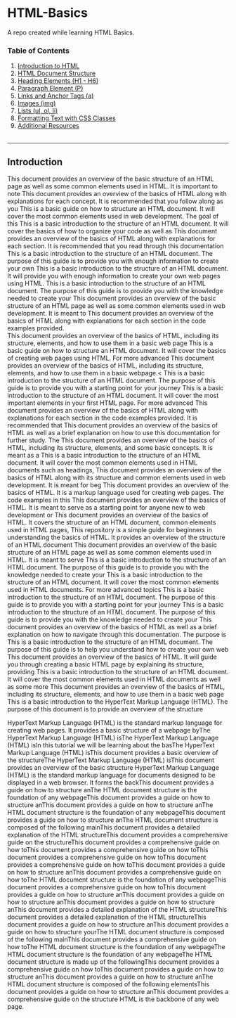 # HTML-Basics
A repo created while learning HTML Basics.

### Table of Contents ###
1. [Introduction to HTML](#introduction)  <br>
2. [HTML Document Structure](#html-document-structure)<br>
3. [Heading Elements (H1 - H6)](#headings)<br>
4. [Paragraph Element (P)](#paragraph)<br>
5. [Links and Anchor Tags (a)](#links)<br>
6. [Images (img)](#images)<br>
7. [Lists (ul, ol, li)](#lists)<br>
8. [Formatting Text with CSS Classes](#formatting)<br> 
9. [Additional Resources](#resources)<br><br>

---

## Introduction <a name="introduction"></a>
This document provides an overview of the basic structure of an HTML page as well as some common elements used in HTML. It is important to note
This document provides an overview of the basics of HTML along with explanations for each concept. It is recommended that you follow along as you
This is a basic guide on how to structure an HTML document. It will cover the most common elements used in web development. The goal of this
This is a basic introduction to the structure of an HTML document. It will cover the basics of how to organize your code as well as
This document provides an overview of the basics of HTML along with explanations for each section. It is recommended that you read through this documentation
This is a basic introduction to the structure of an HTML document. The purpose of this guide is to provide you with enough information to create your own
This is a basic introduction to the structure of an HTML document. It will provide you with enough information to create your own web pages using HTML.
This is a basic introduction to the structure of an HTML document. The purpose of this guide is to provide you with the knowledge needed to create your
This document provides an overview of the basic structure of an HTML page as well as some common elements used in web development. It is meant to
This document provides an overview of the basics of HTML along with explanations for each section in the code examples provided.<br>
This document provides an overview of the basics of HTML, including its structure, elements, and how to use them in a basic web page
This is a basic guide on how to structure an HTML document. It will cover the basics of creating web pages using HTML. For more advanced
This document provides an overview of the basics of HTML, including its structure, elements, and how to use them in a basic webpage.<
This is a basic introduction to the structure of an HTML document. The purpose of this guide is to provide you with a starting point for your journey
This is a basic introduction to the structure of an HTML document. It will cover the most important elements in your first HTML page. For more advanced
This document provides an overview of the basics of HTML along with explanations for each section in the code examples provided. It is recommended that
This document provides an overview of the basics of HTML as well as a brief explanation on how to use this documentation for further study. The
This document provides an overview of the basics of HTML, including its structure, elements, and some basic concepts. It is meant as a
This is a basic introduction to the structure of an HTML document. It will cover the most common elements used in HTML documents such as headings,
This document provides an overview of the basics of HTML along with its structure and common elements used in web development. It is meant for beg
This document provides an overview of the basics of HTML. It is a markup language used for creating web pages. The code examples in this
This document provides an overview of the basics of HTML. It is meant to serve as a starting point for anyone new to web development or
This document provides an overview of the basics of HTML. It covers the structure of an HTML document, common elements used in HTML pages,
This repository is a simple guide for beginners in understanding the basics of HTML. It provides an overview of the structure of an HTML document
This document provides an overview of the basic structure of an HTML page as well as some common elements used in HTML. It is meant to serve
This is a basic introduction to the structure of an HTML document. The purpose of this guide is to provide you with the knowledge needed to create your
This is a basic introduction to the structure of an HTML document. It will cover the most common elements used in HTML documents. For more advanced topics
This is a basic introduction to the structure of an HTML document. The purpose of this guide is to provide you with a starting point for your journey
This is a basic introduction to the structure of an HTML document. The purpose of this guide is to provide you with the knowledge needed to create your
This document provides an overview of the basics of HTML as well as a brief explanation on how to navigate through this documentation. The purpose is
This is a basic introduction to the structure of an HTML document. The purpose of this guide is to help you understand how to create your own web
This document provides an overview of the basics of HTML. It will guide you through creating a basic HTML page by explaining its structure, providing
This is a basic introduction to the structure of an HTML document. It will cover the most common elements used in HTML documents as well as some more
This document provides an overview of the basics of HTML, including its structure, elements, and how to use them in a basic web page
This is a basic introduction to the HyperText Markup Language (HTML). The purpose of this document is to provide an overview of the structure

HyperText Markup Language (HTML) is the standard markup language for creating web pages. It provides a basic structure of a webpage byThe HyperText Markup Language (HTML) isThe HyperText Markup Language (HTML) isIn this tutorial we will be learning about the basThe HyperText Markup Language (HTML) isThis document provides a basic overview of the structureThe HyperText Markup Language (HTML) isThis document provides an overview of the basic structure
HyperText Markup Language (HTML) is the standard markup language for documents designed to be displayed in a web browser. It forms the backThis document provides a guide on how to structure anThe HTML document structure is the foundation of any webpageThis document provides a guide on how to structure anThis document provides a guide on how to structure anThe HTML document structure is the foundation of any webpageThis document provides a guide on how to structure anThe HTML document structure is composed of the following mainThis document provides a detailed explanation of the HTML structureThis document provides a comprehensive guide on the structureThis document provides a comprehensive guide on how toThis document provides a comprehensive guide on how toThis document provides a comprehensive guide on how toThis document provides a comprehensive guide on how toThis document provides a guide on how to structure anThis document provides a comprehensive guide on how toThe HTML document structure is the foundation of any webpageThis document provides a comprehensive guide on how toThis document provides a guide on how to structure anThis document provides a guide on how to structure anThis document provides a guide on how to structure anThis document provides a detailed explanation of the HTML structureThis document provides a detailed explanation of the HTML structureThis document provides a guide on how to structure anThis document provides a guide on how to structure yourThe HTML document structure is composed of the following mainThis document provides a comprehensive guide on how toThe HTML document structure is the foundation of any webpageThe HTML document structure is the foundation of any webpageThe HTML document structure is made up of the followingThis document provides a comprehensive guide on how toThis document provides a guide on how to structure anThis document provides a guide on how to structure anThe HTML document structure is composed of the following elementsThis document provides a guide on how to structure anThis document provides a comprehensive guide on the structure
HTML is the backbone of any web page.